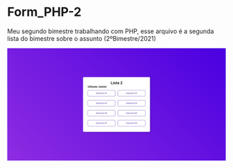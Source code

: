 # Form_PHP-2
Meu segundo bimestre trabalhando com PHP, esse arquivo é a segunda lista do bimestre sobre o assunto (2ºBimestre/2021)
<p align="center">
<img src="assets/img/index.png">
<p>
